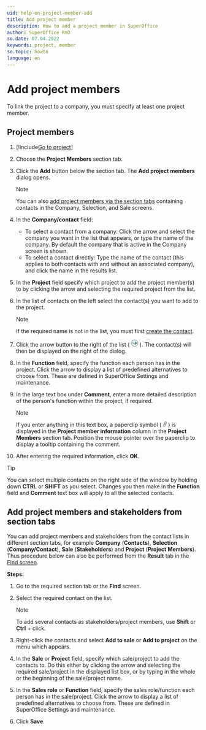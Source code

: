 ```yaml
---
uid: help-en-project-member-add
title: Add project member
description: How to add a project member in SuperOffice
author: SuperOffice RnD
so.date: 07.04.2022
keywords: project, member
so.topic: howto
language: en
---
```


# Add project members

To link the project to a company, you must specify at least one project member.

## Project members

1. [!include[Go to project](../includes/goto-project.md)]

2. Choose the **Project Members** section tab.

3. Click the **Add** button below the section tab. The **Add project members** dialog opens.

    > [!NOTE]
    > You can also [add project members via the section tabs](#from-section-tab) containing contacts in the Company, Selection, and Sale screens.

4. In the **Company/contact** field:
    * To select a contact from a company: Click the arrow and select the company you want in the list that appears, or type the name of the company. By default the company that is active in the Company screen is shown.
    * To select a contact directly: Type the name of the contact (this applies to both contacts with and without an associated company), and click the name in the results list.

5. In the **Project** field specify which project to add the project member(s) to by clicking the arrow and selecting the required project from the list.

6. In the list of contacts on the left select the contact(s) you want to add to the project.

    > [!NOTE]
    > If the required name is not in the list, you must first [create the contact][2].

7. Click the arrow button to the right of the list ( ![icon][img2] ). The contact(s) will then be displayed on the right of the dialog.

8. In the **Function** field, specify the function each person has in the project. Click the arrow to display a list of predefined alternatives to choose from. These are defined in SuperOffice Settings and maintenance.

9. In the large text box under **Comment**, enter a more detailed description of the person's function within the project, if required.

    > [!NOTE]
    > If you enter anything in this text box, a paperclip symbol ( ![icon][img1] ) is displayed in the **Project member information** column in the **Project Members** section tab. Position the mouse pointer over the paperclip to display a tooltip containing the comment.

10. After entering the required information, click **OK**.

> [!TIP]
> You can select multiple contacts on the right side of the window by holding down **CTRL** or **SHIFT** as you select. Changes you then make in the **Function** field and **Comment** text box will apply to all the selected contacts.

## <a id="from-section-tab" />Add project members and stakeholders from section tabs

You can add project members and stakeholders from the contact lists in different section tabs, for example **Company** (**Contacts**), **Selection** (**Company/Contact**), **Sale** (**Stakeholders**) and **Project** (**Project Members**). Thus procedure below can also be performed from the **Result** tab in the [Find screen][3].

**Steps:**

1. Go to the required section tab or the **Find** screen.

2. Select the required contact on the list.

    > [!NOTE]
    > To add several contacts as stakeholders/project members, use **Shift** or **Ctrl** + click.

3. Right-click the contacts and select **Add to sale** or **Add to project** on the menu which appears.

4. In the **Sale** or **Project** field, specify which sale/project to add the contacts to. Do this either by clicking the arrow and selecting the required sale/project in the displayed list box, or by typing in the whole or the beginning of the sale/project name.

5. In the **Sales role** or **Function** field, specify the sales role/function each person has in the sale/project. Click the arrow to display a list of predefined alternatives to choose from. These are defined in SuperOffice Settings and maintenance.

6. Click **Save**.

<!-- Referenced links -->
[2]: ../../../contact/learn/create.md
[3]: ../../../search-options/learn/find-screen.md

<!-- Referenced images -->
[img1]: ../../../../media/icons/binders.bmp
[img2]: ../../../../media/icons/arrow-right.png
